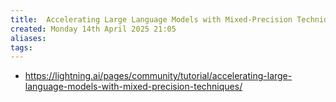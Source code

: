 ```yaml
---
title:  Accelerating Large Language Models with Mixed-Precision Techniques
created: Monday 14th April 2025 21:05
aliases: 
tags: 
---
```

- https://lightning.ai/pages/community/tutorial/accelerating-large-language-models-with-mixed-precision-techniques/